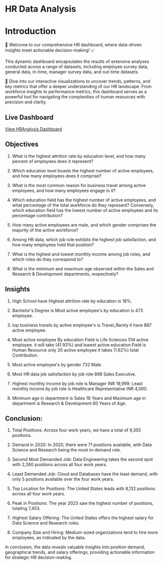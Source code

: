 
# HR Data Analysis

# Introduction

🚀 Welcome to our comprehensive HR dashboard, where data-driven insights meet actionable decision-making! 📈

This dynamic dashboard encapsulates the results of extensive analyses conducted across a range of datasets, including employee survey data, general data, in-time, manager survey data, and out-time datasets.

💼 Dive into our interactive visualizations to uncover trends, patterns, and key metrics that offer a deeper understanding of our HR landscape. From workforce insights to performance metrics, this dashboard serves as a powerful tool for navigating the complexities of human resources with precision and clarity.


## Live Dashboard

[View HRAnalysis Dashboard](https://app.powerbi.com/view?r=eyJrIjoiM2VjN2M2Y2UtZWRjYi00NzA4LTg1Y2UtZGY3MGNjN2JkMTAzIiwidCI6ImRmODY3OWNkLWE4MGUtNDVkOC05OWFjLWM4M2VkN2ZmOTVhMCJ9)

## Objectives

1. What is the highest attrition rate by education level, and how many percent of employees does it represent?

2. Which education level boasts the highest number of active employees, and how many employees does it comprise?

3. What is the most common reason for business travel among active employees, and how many employees engage in it?

4. Which education field has the highest number of active employees, and what percentage of the total workforce do they represent? Conversely, which education field has the lowest number of active employees and its percentage contribution?

5. How many active employees are male, and which gender comprises the majority of the active workforce?

6. Among HR data, which job role exhibits the highest job satisfaction, and how many employees hold that position?

7. What is the highest and lowest monthly income among job roles, and which roles do they correspond to?

8. What is the minimum and maximum age observed within the Sales and Research & Development departments, respectively?

## Insights

1. High School have Highest attrition rate by education is 18%.

2. Bachelor's Degree is Most active employee's by education is 473 employee.

3. top business travels by active employee's is Travel_Rarely it have 887 active employee.

4. Most active employee By education Field is Life Sciences 514 active employee.
it will take (41.93%) and lowest active education Field is Human Resource only 20 active employee it takes (1.62%) total Contribution.

5. Most active employee's by gender 732 Male.

6. Most HR data job satisfaction by job role 898 Sales Executive.

7. Highest monthly income by job role is Manager INR 19,999. Least monthly income by job role is Healthcare Representative INR 4,000.

8. Minimum age in department is Sales 18 Years and Maximum age in department is
Research & Development 60 Years of Age.


## Conclusion:

1. Total Positions: Across four work years, we have a total of 9,355 positions.

2. Demand in 2020: In 2020, there were 71 positions available, with Data Science and Research being the most in-demand role.

3. Second Most Demanded Job: Data Engineering takes the second spot with 2,260 positions across all four work years.

4. Least Demanded Job: Cloud and Databases have the least demand, with only 5 positions available over the four work years.

5. Top Location for Positions: The United States leads with 8,132 positions across all four work years.

6. Peak in Positions: The year 2023 saw the highest number of positions, totaling 7,453.

7. Highest Salary Offering: The United States offers the highest salary for Data Science and Research roles.

8. Company Size and Hiring: Medium-sized organizations tend to hire more employees, as indicated by the data.

In conclusion, the data reveals valuable insights into position demand, geographical trends, and salary offerings, providing actionable information for strategic HR decision-making.

